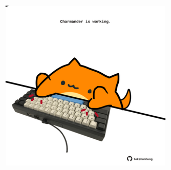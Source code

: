 <!-- built at 09/03/2024, 05:00:37 UTC -->
<p align="center">
  <img width="500" height="500" src="./ReadmeImage.svg">
</p>
